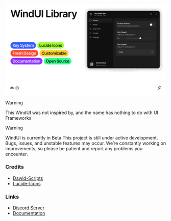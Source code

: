 <!--<h1 align="center">WindUI</h1> -->


<picture>
    <source srcset="docs/banner-dark.webp" media="(prefers-color-scheme: dark)">
    <source srcset="docs/banner-light.webp" media="(prefers-color-scheme: light)">
    <img src="docs/banner-light.png" alt="WindUI Banner">
</picture>

> [!WARNING]
> This WindUI was not inspired by, and the name has nothing to do with UI Frameworks


 
> [!WARNING]
> WindUI is currently in Beta
> This project is still under active development. Bugs, issues, and unstable features may occur. We’re constantly working on improvements, so please be patient and report any problems you encounter.



### Credits
- [Dawid-Scripts](https://github.com/dawid-scripts) 
- [Lucide-Icons](https://github.com/lucide-icons/lucide) 


### Links
- [Discord Server](https://discord.gg/Q6HkNG4vwP)
- [Documentation](https://Footagesus.github.io/WindUI-Docs/)